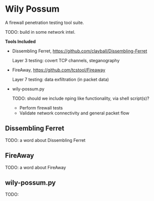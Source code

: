 Wily Possum
===========

A firewall penetration testing tool suite.

TODO: build in some network intel.

**Tools Included**

- Dissembling Ferret, https://github.com/clayball/Dissembling-Ferret

  Layer 3 testing: covert TCP channels, steganography

- FireAway, https://github.com/tcstool/Fireaway

  Layer 7 testing: data exfiltration (in packet data)

- wily-possum.py 

  TODO: should we include nping like functionality, via shell script(s)?

  - Perform firewall tests
  - Validate network connectivity and general packet flow


## Dissembling Ferret

TODO: a word about Dissembling Ferret

## FireAway

TODO: a word about FireAway

## wily-possum.py

TODO: 

